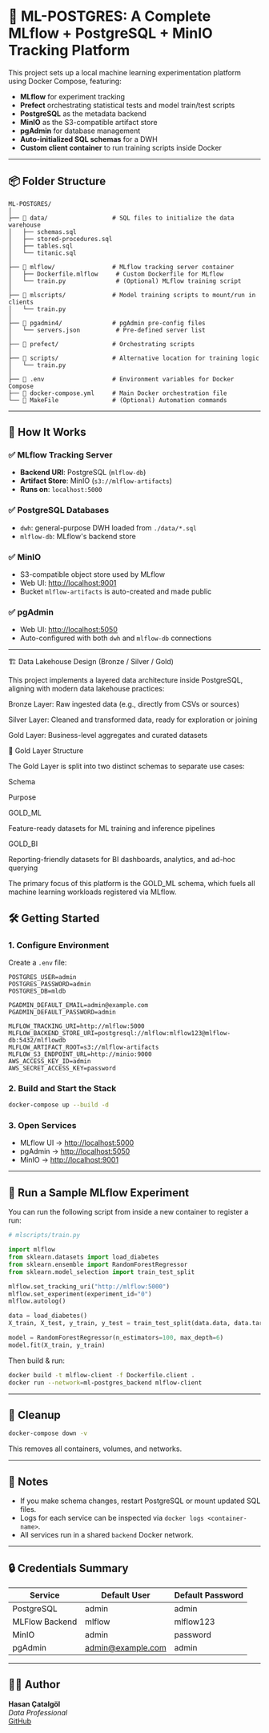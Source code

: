 
# 🧠 ML-POSTGRES: A Complete MLflow + PostgreSQL + MinIO Tracking Platform

This project sets up a local machine learning experimentation platform using Docker Compose, featuring:

- **MLflow** for experiment tracking
- **Prefect** orchestrating statistical tests and model train/test scripts
- **PostgreSQL** as the metadata backend
- **MinIO** as the S3-compatible artifact store
- **pgAdmin** for database management
- **Auto-initialized SQL schemas** for a DWH
- **Custom client container** to run training scripts inside Docker

---

## 📦 Folder Structure

```
ML-POSTGRES/
│
├── 📂 data/                  # SQL files to initialize the data warehouse
│   ├── schemas.sql
│   ├── stored-procedures.sql
│   ├── tables.sql
│   └── titanic.sql
│
├── 📂 mlflow/                # MLflow tracking server container
│   ├── Dockerfile.mlflow     # Custom Dockerfile for MLflow
│   └── train.py              # (Optional) MLflow training script
│
├── 📂 mlscripts/             # Model training scripts to mount/run in clients
│   └── train.py
│
├── 📂 pgadmin4/              # pgAdmin pre-config files
│   └── servers.json          # Pre-defined server list
│
├── 📂 prefect/               # Orchestrating scripts 
│   
├── 📂 scripts/               # Alternative location for training logic
│   └── train.py
│
├── 📄 .env                   # Environment variables for Docker Compose
├── 📄 docker-compose.yml     # Main Docker orchestration file
└── 📄 MakeFile               # (Optional) Automation commands
```

---

## 🚀 How It Works

### ✅ MLflow Tracking Server

- **Backend URI**: PostgreSQL (`mlflow-db`)
- **Artifact Store**: MinIO (`s3://mlflow-artifacts`)
- **Runs on**: `localhost:5000`

### ✅ PostgreSQL Databases

- `dwh`: general-purpose DWH loaded from `./data/*.sql`
- `mlflow-db`: MLflow's backend store

### ✅ MinIO

- S3-compatible object store used by MLflow
- Web UI: [http://localhost:9001](http://localhost:9001)
- Bucket `mlflow-artifacts` is auto-created and made public

### ✅ pgAdmin

- Web UI: [http://localhost:5050](http://localhost:5050)
- Auto-configured with both `dwh` and `mlflow-db` connections

---
🏗️ Data Lakehouse Design (Bronze / Silver / Gold)

This project implements a layered data architecture inside PostgreSQL, aligning with modern data lakehouse practices:

Bronze Layer: Raw ingested data (e.g., directly from CSVs or sources)

Silver Layer: Cleaned and transformed data, ready for exploration or joining

Gold Layer: Business-level aggregates and curated datasets

🥇 Gold Layer Structure

The Gold Layer is split into two distinct schemas to separate use cases:

Schema

Purpose

GOLD_ML

Feature-ready datasets for ML training and inference pipelines

GOLD_BI

Reporting-friendly datasets for BI dashboards, analytics, and ad-hoc querying

The primary focus of this platform is the GOLD_ML schema, which fuels all machine learning workloads registered via MLflow.

## 🛠️ Getting Started

### 1. Configure Environment

Create a `.env` file:

```env
POSTGRES_USER=admin
POSTGRES_PASSWORD=admin
POSTGRES_DB=mldb

PGADMIN_DEFAULT_EMAIL=admin@example.com
PGADMIN_DEFAULT_PASSWORD=admin

MLFLOW_TRACKING_URI=http://mlflow:5000
MLFLOW_BACKEND_STORE_URI=postgresql://mlflow:mlflow123@mlflow-db:5432/mlflowdb
MLFLOW_ARTIFACT_ROOT=s3://mlflow-artifacts
MLFLOW_S3_ENDPOINT_URL=http://minio:9000
AWS_ACCESS_KEY_ID=admin
AWS_SECRET_ACCESS_KEY=password
```

### 2. Build and Start the Stack

```bash
docker-compose up --build -d
```

### 3. Open Services

- MLflow UI → [http://localhost:5000](http://localhost:5000)
- pgAdmin → [http://localhost:5050](http://localhost:5050)
- MinIO → [http://localhost:9001](http://localhost:9001)

---

## 🧪 Run a Sample MLflow Experiment

You can run the following script from inside a new container to register a run:

```python
# mlscripts/train.py

import mlflow
from sklearn.datasets import load_diabetes
from sklearn.ensemble import RandomForestRegressor
from sklearn.model_selection import train_test_split

mlflow.set_tracking_uri("http://mlflow:5000")
mlflow.set_experiment(experiment_id="0")
mlflow.autolog()

data = load_diabetes()
X_train, X_test, y_train, y_test = train_test_split(data.data, data.target)

model = RandomForestRegressor(n_estimators=100, max_depth=6)
model.fit(X_train, y_train)
```

Then build & run:

```bash
docker build -t mlflow-client -f Dockerfile.client .
docker run --network=ml-postgres_backend mlflow-client
```

---

## 🧹 Cleanup

```bash
docker-compose down -v
```

This removes all containers, volumes, and networks.

---

## 📌 Notes

- If you make schema changes, restart PostgreSQL or mount updated SQL files.
- Logs for each service can be inspected via `docker logs <container-name>`.
- All services run in a shared `backend` Docker network.

---

## 🔒 Credentials Summary

| Service        | Default User      | Default Password |
|----------------|-------------------|------------------|
| PostgreSQL     | admin             |      admin       |
| MLFlow Backend | mlflow            |      mlflow123   |
| MinIO          | admin             |      password    |
| pgAdmin        | admin@example.com |      admin       |

---

## 👨‍🔧 Author

**Hasan Çatalgöl**  
*Data Professional*  
[GitHub](https://github.com/hasancatalgol)
